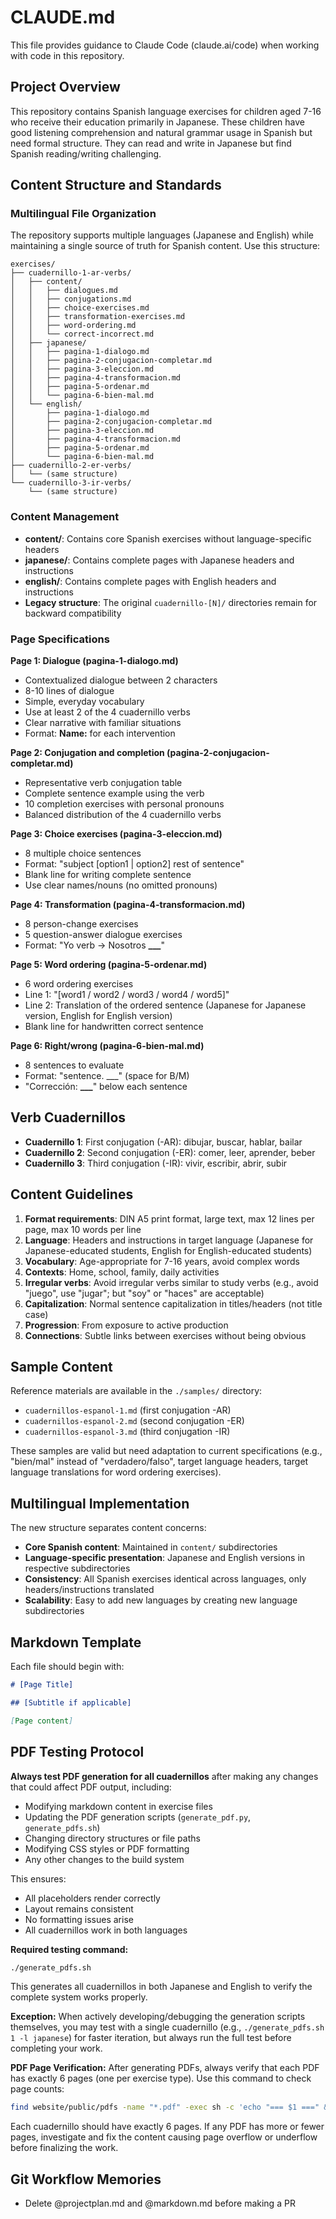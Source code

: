 # CLAUDE.md

This file provides guidance to Claude Code (claude.ai/code) when working with code in this repository.

## Project Overview

This repository contains Spanish language exercises for children aged 7-16 who receive their education primarily in Japanese. These children have good listening comprehension and natural grammar usage in Spanish but need formal structure. They can read and write in Japanese but find Spanish reading/writing challenging.

## Content Structure and Standards

### Multilingual File Organization
The repository supports multiple languages (Japanese and English) while maintaining a single source of truth for Spanish content. Use this structure:

```
exercises/
├── cuadernillo-1-ar-verbs/
│   ├── content/
│   │   ├── dialogues.md
│   │   ├── conjugations.md
│   │   ├── choice-exercises.md
│   │   ├── transformation-exercises.md
│   │   ├── word-ordering.md
│   │   └── correct-incorrect.md
│   ├── japanese/
│   │   ├── pagina-1-dialogo.md
│   │   ├── pagina-2-conjugacion-completar.md
│   │   ├── pagina-3-eleccion.md
│   │   ├── pagina-4-transformacion.md
│   │   ├── pagina-5-ordenar.md
│   │   └── pagina-6-bien-mal.md
│   └── english/
│       ├── pagina-1-dialogo.md
│       ├── pagina-2-conjugacion-completar.md
│       ├── pagina-3-eleccion.md
│       ├── pagina-4-transformacion.md
│       ├── pagina-5-ordenar.md
│       └── pagina-6-bien-mal.md
├── cuadernillo-2-er-verbs/
│   └── (same structure)
└── cuadernillo-3-ir-verbs/
    └── (same structure)
```

### Content Management
- **content/**: Contains core Spanish exercises without language-specific headers
- **japanese/**: Contains complete pages with Japanese headers and instructions
- **english/**: Contains complete pages with English headers and instructions
- **Legacy structure**: The original `cuadernillo-[N]/` directories remain for backward compatibility

### Page Specifications

**Page 1: Dialogue (pagina-1-dialogo.md)**
- Contextualized dialogue between 2 characters
- 8-10 lines of dialogue
- Simple, everyday vocabulary
- Use at least 2 of the 4 cuadernillo verbs
- Clear narrative with familiar situations
- Format: **Name:** for each intervention

**Page 2: Conjugation and completion (pagina-2-conjugacion-completar.md)**
- Representative verb conjugation table
- Complete sentence example using the verb
- 10 completion exercises with personal pronouns
- Balanced distribution of the 4 cuadernillo verbs

**Page 3: Choice exercises (pagina-3-eleccion.md)**
- 8 multiple choice sentences
- Format: "subject [option1 | option2] rest of sentence"
- Blank line for writing complete sentence
- Use clear names/nouns (no omitted pronouns)

**Page 4: Transformation (pagina-4-transformacion.md)**
- 8 person-change exercises
- 5 question-answer dialogue exercises
- Format: "Yo verb → Nosotros **___**"

**Page 5: Word ordering (pagina-5-ordenar.md)**
- 6 word ordering exercises
- Line 1: "[word1 / word2 / word3 / word4 / word5]"
- Line 2: Translation of the ordered sentence (Japanese for Japanese version, English for English version)
- Blank line for handwritten correct sentence

**Page 6: Right/wrong (pagina-6-bien-mal.md)**
- 8 sentences to evaluate
- Format: "sentence. ___" (space for B/M)
- "Corrección: **___**" below each sentence

## Verb Cuadernillos

- **Cuadernillo 1**: First conjugation (-AR): dibujar, buscar, hablar, bailar
- **Cuadernillo 2**: Second conjugation (-ER): comer, leer, aprender, beber  
- **Cuadernillo 3**: Third conjugation (-IR): vivir, escribir, abrir, subir

## Content Guidelines

1. **Format requirements**: DIN A5 print format, large text, max 12 lines per page, max 10 words per line
2. **Language**: Headers and instructions in target language (Japanese for Japanese-educated students, English for English-educated students)
3. **Vocabulary**: Age-appropriate for 7-16 years, avoid complex words
4. **Contexts**: Home, school, family, daily activities
5. **Irregular verbs**: Avoid irregular verbs similar to study verbs (e.g., avoid "juego", use "jugar"; but "soy" or "haces" are acceptable)
6. **Capitalization**: Normal sentence capitalization in titles/headers (not title case)
7. **Progression**: From exposure to active production
8. **Connections**: Subtle links between exercises without being obvious

## Sample Content

Reference materials are available in the `./samples/` directory:
- `cuadernillos-espanol-1.md` (first conjugation -AR)
- `cuadernillos-espanol-2.md` (second conjugation -ER)
- `cuadernillos-espanol-3.md` (third conjugation -IR)

These samples are valid but need adaptation to current specifications (e.g., "bien/mal" instead of "verdadero/falso", target language headers, target language translations for word ordering exercises).

## Multilingual Implementation

The new structure separates content concerns:
- **Core Spanish content**: Maintained in `content/` subdirectories
- **Language-specific presentation**: Japanese and English versions in respective subdirectories
- **Consistency**: All Spanish exercises identical across languages, only headers/instructions translated
- **Scalability**: Easy to add new languages by creating new language subdirectories

## Markdown Template

Each file should begin with:
```markdown
# [Page Title]

## [Subtitle if applicable]

[Page content]
```

## PDF Testing Protocol

**Always test PDF generation for all cuadernillos** after making any changes that could affect PDF output, including:
- Modifying markdown content in exercise files
- Updating the PDF generation scripts (`generate_pdf.py`, `generate_pdfs.sh`)
- Changing directory structures or file paths
- Modifying CSS styles or PDF formatting
- Any other changes to the build system

This ensures:
- All placeholders render correctly
- Layout remains consistent
- No formatting issues arise
- All cuadernillos work in both languages

**Required testing command:**
```bash
./generate_pdfs.sh
```

This generates all cuadernillos in both Japanese and English to verify the complete system works properly.

**Exception:** When actively developing/debugging the generation scripts themselves, you may test with a single cuadernillo (e.g., `./generate_pdfs.sh 1 -l japanese`) for faster iteration, but always run the full test before completing your work.

**PDF Page Verification:**
After generating PDFs, always verify that each PDF has exactly 6 pages (one per exercise type). Use this command to check page counts:

```bash
find website/public/pdfs -name "*.pdf" -exec sh -c 'echo "=== $1 ===" && pdfinfo "$1" 2>/dev/null | grep Pages || echo "Could not read PDF info"' _ {} \;
```

Each cuadernillo should have exactly 6 pages. If any PDF has more or fewer pages, investigate and fix the content causing page overflow or underflow before finalizing the work.

## Git Workflow Memories

- Delete @projectplan.md and @markdown.md before making a PR